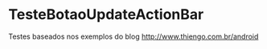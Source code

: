 TesteBotaoUpdateActionBar
=========================
Testes baseados nos exemplos do blog http://www.thiengo.com.br/android
